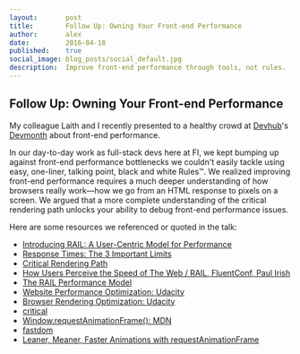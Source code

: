 ```yaml
---
layout:       post
title:        Follow Up: Owning Your Front-end Performance
author:       alex
date:         2016-04-18
published:    true
social_image: blog_posts/social_default.jpg
description:  Improve front-end performance through tools, not rules.
---
```


## Follow Up: Owning Your Front-end Performance

My colleague Laith and I recently presented to a healthy crowd at [Devhub](http://devhub.ca)'s [Devmonth](http://devhub.ca/devmonth) about front-end performance.

In our day-to-day work as full-stack devs here at FI, we kept bumping up against front-end performance bottlenecks we couldn't easily tackle using easy, one-liner, talking point, black and white Rules™. We realized improving front-end performance requires a much deeper understanding of how browsers really work—how we go from an HTML response to pixels on a screen. We argued that a more complete understanding of the critical rendering path unlocks your ability to debug front-end performance issues.

Here are some resources we referenced or quoted in the talk:

* [Introducing RAIL: A User-Centric Model for Performance](https://www.smashingmagazine.com/2015/10/rail-user-centric-model-performance/)
* [Response Times: The 3 Important Limits](https://www.nngroup.com/articles/response-times-3-important-limits/)
* [Critical Rendering Path](https://developers.google.com/web/fundamentals/performance/critical-rendering-path/)
* [How Users Perceive the Speed of The Web / RAIL, FluentConf, Paul Irish](https://docs.google.com/presentation/d/1AwT2vVHzzlsIxEUS-z769awGa-hiHTwR0iWrkeX49Fk/edit#slide=id.g6f0232e78_056)
* [The RAIL Performance Model](https://developers.google.com/web/tools/chrome-devtools/profile/evaluate-performance/rail?hl=en)
* [Website Performance Optimization: Udacity](https://classroom.udacity.com/courses/ud884/)
* [Browser Rendering Optimization: Udacity](https://classroom.udacity.com/courses/ud860/)
* [critical](https://github.com/addyosmani/critical)
* [Window.requestAnimationFrame(): MDN](https://developer.mozilla.org/en-US/docs/Web/API/window/requestAnimationFrame)
* [fastdom](https://github.com/wilsonpage/fastdom)
* [Leaner, Meaner, Faster Animations with requestAnimationFrame](http://www.html5rocks.com/en/tutorials/speed/animations/)
